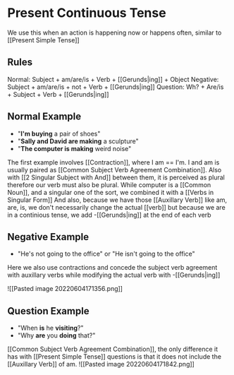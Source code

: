 # Present Continuous Tense
We use this when an action is happening now or happens often, similar to [[Present Simple Tense]]

## Rules
Normal: Subject + am/are/is + Verb + [[Gerunds|ing]] + Object
Negative: Subject + am/are/is + not + Verb + [[Gerunds|ing]]
Question: Wh? + Are/is + Subject + Verb + [[Gerunds|ing]]

## Normal Example
- "**I'm buying** a pair of shoes"
- "**Sally and David are making** a sculpture"
- "**The computer is making** weird noise"

The first example involves [[Contraction]], where I am == I'm. I and am is usually paired as [[Common Subject Verb Agreement Combination]]. Also with [[2 Singular Subject with And]] between them, it is perceived as plural therefore our verb must also be plural. While computer is a [[Common Noun]], and a singular one of the sort, we combined it with a [[Verbs in Singular Form]]
And also, because we have those [[Auxillary Verb]] like am, are, is, we don't necessarily change the actual [[verb]] but because we are in a continious tense, we add -[[Gerunds|ing]] at the end of each verb

## Negative Example
- "He's not going to the office" or "He isn't going to the office"

Here we also use contractions and concede the subject verb agreement with auxillary verbs while modifying the actual verb with -[[Gerunds|ing]]

![[Pasted image 20220604171356.png]]


## Question Example
- "When **is** he **visiting**?"
- "Why **are** you **doing** that?"

[[Common Subject Verb Agreement Combination]], the only difference it has with [[Present Simple Tense]] questions is that it does not include the [[Auxillary Verb]] of am.
![[Pasted image 20220604171842.png]]



